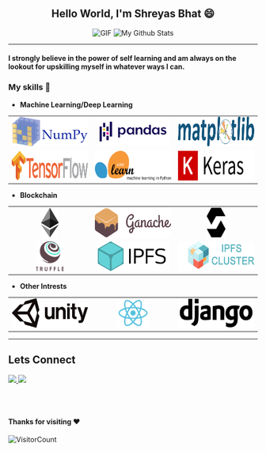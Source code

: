 <h2 align="center"> 
Hello World, I'm Shreyas Bhat &#128516; 
</h2>

<p align="center" >
  <img width="200"  alt="GIF" src="https://media.giphy.com/media/XHxHPcUMMvZwlEvLzu/giphy.gif">
  <img height=200px src="https://github-readme-stats.vercel.app/api/top-langs/?username=DarthRoco&layout=compact&theme=great-gatsby" alt="My Github Stats">

</p>

<p align="center">

</p>
<hr/>

#### I strongly believe in the power of self learning and am always on the lookout for upskilling myself in whatever ways I can.

### My skills :high_brightness:
- **Machine Learning/Deep Learning**
<table>
<tbody>
 <tr>
<td align="center" width="33%">
<img height=60px src="/src/numpy.svg">
</td>

<td align="center" width="33%">
<img height=60px src="/src/pandas.svg"> 
</td>
<td align="center" width="33%">
<img height=60px src="/src/matplotlib.svg"> 
</td>
</tr>
<tr>
<td align="center" width="33%">
<img height=60px src="/src/tensorflow-layout.svg"> 
</td>
<td align="center" width="33%">
<img height=60px src="/src/scikit-learn.svg"> 
</td>
<td align="center" width="33%">
<img height=60px src="/src/keras-text.svg"> 
</td>
</tr>
</tbody>
</table>

- **Blockchain**
<table>
<tbody>
<tr>
<td align="center" width="33%">
<img height=60px src="/src/ethereum.svg">
</td>

<td align="center" width="33%">
<img height=60px src="/src/ganache-logo-h-dark.svg"> 
</td>
<td align="center" width="33%">
<img height=60px src="/src/Solidity.svg"> 
</td>
</tr>
<tr>
<td align="center" width="33%">
<img height=60px src="/src/truffle-logo-dark.svg"> 
</td>
<td align="center" width="33%">
<img height=60px src="/src/IPFS_logo.png"> 
</td>
<td align="center" width="33%">
<img height=60px src="/src/horiz.png"> 
</td>

</tr>
</tbody>
</table>

- **Other Intrests**
 <table>
<tbody>
 <tr>
<td align="center" width="33%">
<img height=60px src="/src/unity.png"> 
</td>
<td align="center" width="33%">
<img height=60px src="/src/react.png"> 
</td>
<td align="center" width="33%">
<img height=60px src="/src/django.png"> 
</td>

</tr>
</tbody>
</table>
<hr/>

 ## Lets Connect
 <p>
<a align="left" href="https://www.linkedin.com/in/shreyas-the-bhat/">
  <img src="https://img.shields.io/badge/linkedin-%230077B5.svg?&style=for-the-badge&logo=linkedin&logoColor=white" height=25>
</a>
<a align="right" href="https://www.instagram.com/shreyas__bhat/">
  <img src="https://img.shields.io/badge/instagram-%23E4405F.svg?&style=for-the-badge&logo=instagram&logoColor=white" height=25>
</a>
</p>



<br><br>

#### Thanks for visiting :heart:
![VisitorCount](https://profile-counter.glitch.me/DarthRoco/count.svg)
